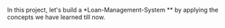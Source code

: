 In this project, let's build a *Loan-Management-System
** by applying the concepts we have learned till now.





